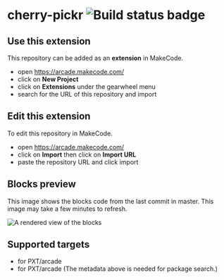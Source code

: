 # cherry-pickr ![Build status badge](https://github.com/auroralalune/cherry-pickr/workflows/MakeCode/badge.svg)



## Use this extension

This repository can be added as an **extension** in MakeCode.

* open https://arcade.makecode.com/
* click on **New Project**
* click on **Extensions** under the gearwheel menu
* search for the URL of this repository and import

## Edit this extension

To edit this repository in MakeCode.

* open https://arcade.makecode.com/
* click on **Import** then click on **Import URL**
* paste the repository URL and click import

## Blocks preview

This image shows the blocks code from the last commit in master.
This image may take a few minutes to refresh.

![A rendered view of the blocks](https://github.com/auroralalune/cherry-pickr/raw/master/.makecode/blocks.png)

## Supported targets

* for PXT/arcade
* for PXT/arcade
(The metadata above is needed for package search.)

